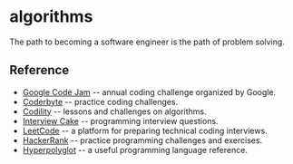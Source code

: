# algorithms

The path to becoming a software engineer is the path of problem solving.

## Reference

- [Google Code Jam](https://code.google.com/codejam/) -- annual coding challenge organized by Google.
- [Coderbyte](https://www.coderbyte.com) -- practice coding challenges.
- [Codility](https://codility.com/programmers/lessons/) -- lessons and challenges on algorithms.
- [Interview Cake](https://www.interviewcake.com) -- programming interview questions.
- [LeetCode](https://leetcode.com/) -- a platform for preparing technical coding interviews.
- [HackerRank](https://www.hackerrank.com/) -- practice programming challenges and exercises.
- [Hyperpolyglot](http://hyperpolyglot.org/) -- a useful programming language reference.
